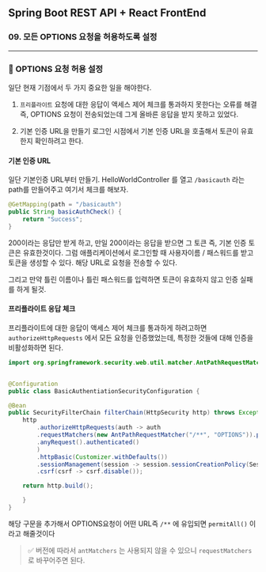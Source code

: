 ## Spring Boot REST API + React FrontEnd

### 09. 모든 OPTIONS 요청을 허용하도록 설정

---

### 📌 OPTIONS 요청 허용 설정

일단 현재 기점에서 두 가지 중요한 일을 해야한다.

1. `프리플라이트` 요청에 대한 응답이 액세스 제어 체크를 통과하지 못한다는 오류를 해결
   즉, OPTIONS 요청이 전송되었는데 그게 올바른 응답을 받지 못하고 있었다.

2. 기본 인증 URL을 만들기
   로그인 시점에서 기본 인증 URL을 호출해서 토큰이 유효한지 확인하려고 한다.

#### 기본 인증 URL

일단 기본인증 URL부터 만들기. HelloWorldController 를 열고 `/basicauth` 라는 path를 만들어주고 여기서 체크를 해보자.

```java
@GetMapping(path = "/basicauth")
public String basicAuthCheck() {
	return "Success";
}
```

200이라는 응답만 받게 하고, 만일 200이라는 응답을 받으면 그 토큰 즉, 기본 인증 토큰은 유효한것이다.
그럼 애플리케이션에서 로그인할 때 사용자이름 / 패스워드를 받고 토큰을 생성할 수 있다. 해당 URL로 요청을 전송할 수 있다.

그리고 만약 틀린 이름이나 틀린 패스워드를 입력하면 토큰이 유효하지 않고 인증 실패를 하게 될것.

#### 프리플라이트 응답 체크

프리플라이트에 대한 응답이 액세스 제어 체크를 통과하게 하려고하면 `authorizeHttpRequests` 에서 모든 요청을 인증했었는데, 특정한 것들에 대해 인증을 비활성화하면 된다.

```java
import org.springframework.security.web.util.matcher.AntPathRequestMatcher;


@Configuration
public class BasicAuthentiationSecurityConfiguration {

@Bean
public SecurityFilterChain filterChain(HttpSecurity http) throws Exception {
	http
		.authorizeHttpRequests(auth -> auth
		.requestMatchers(new AntPathRequestMatcher("/**", "OPTIONS")).permitAll()
		.anyRequest().authenticated()
		)
		.httpBasic(Customizer.withDefaults())
		.sessionManagement(session -> session.sessionCreationPolicy(SessionCreationPolicy.STATELESS))
		.csrf(csrf -> csrf.disable());

	return http.build();

	}
}
```

해당 구문을 추가해서 OPTIONS요청이 어떤 URL즉 `/**` 에 유입되면 `permitAll()` 이라고 해줄것이다

> ✅ 버전에 따라서 `antMatchers` 는 사용되지 않을 수 있으니 `requestMatchers` 로 바꾸어주면 된다.
